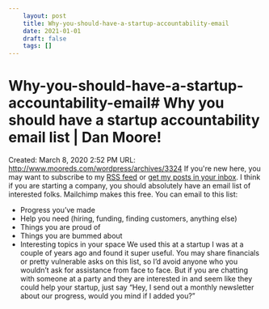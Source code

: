```yaml
---
 	layout: post
 	title: Why-you-should-have-a-startup-accountability-email
 	date: 2021-01-01
 	draft: false
 	tags: []
---
```


# Why-you-should-have-a-startup-accountability-email# Why you should have a startup accountability email list | Dan Moore!
Created: March 8, 2020 2:52 PM
URL: http://www.mooreds.com/wordpress/archives/3324
If you're new here, you may want to subscribe to my [RSS feed](http://www.mooreds.com/wordpress/feed/) or [get my posts in your inbox](http://www.mooreds.com/wordpress/subscribe).
I think if you are starting a company, you should absolutely have an email list of interested folks.
Mailchimp makes this free.
You can email to this list:
- Progress you’ve made
- Help you need (hiring, funding, finding customers, anything else)
- Things you are proud of
- Things you are bummed about
- Interesting topics in your space
We used this at a startup I was at a couple of years ago and found it super useful.
You may share financials or pretty vulnerable asks on this list, so I’d avoid anyone who you wouldn’t ask for assistance from face to face.
But if you are chatting with someone at a party and they are interested in and seem like they could help your startup, just say “Hey, I send out a monthly newsletter about our progress, would you mind if I added you?”
